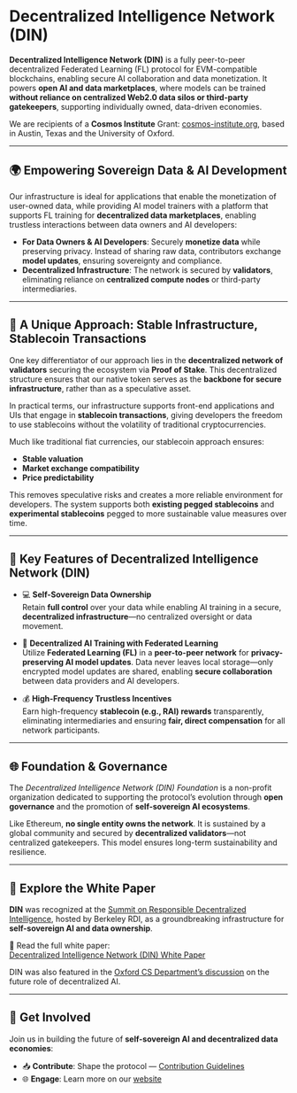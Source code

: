 # Decentralized Intelligence Network (DIN)

**Decentralized Intelligence Network (DIN)** is a fully peer-to-peer decentralized Federated Learning (FL) protocol for EVM-compatible blockchains, enabling secure AI collaboration and data monetization. It powers **open AI and data marketplaces**, where models can be trained **without reliance on centralized Web2.0 data silos or third-party gatekeepers**, supporting individually owned, data-driven economies.

We are recipients of a **Cosmos Institute** Grant: [cosmos-institute.org](https://cosmos-institute.org/), based in Austin, Texas and the University of Oxford.

---

## 🌍 Empowering Sovereign Data & AI Development

Our infrastructure is ideal for applications that enable the monetization of user-owned data, while providing AI model trainers with a platform that supports FL training for **decentralized data marketplaces**, enabling trustless interactions between data owners and AI developers:

- **For Data Owners & AI Developers**: Securely **monetize data** while preserving privacy. Instead of sharing raw data, contributors exchange **model updates**, ensuring sovereignty and compliance.
- **Decentralized Infrastructure**: The network is secured by **validators**, eliminating reliance on **centralized compute nodes** or third-party intermediaries.

---

## 🔑 A Unique Approach: Stable Infrastructure, Stablecoin Transactions

One key differentiator of our approach lies in the **decentralized network of validators** securing the ecosystem via **Proof of Stake**. This decentralized structure ensures that our native token serves as the **backbone for secure infrastructure**, rather than as a speculative asset.

In practical terms, our infrastructure supports front-end applications and UIs that engage in **stablecoin transactions**, giving developers the freedom to use stablecoins without the volatility of traditional cryptocurrencies.

Much like traditional fiat currencies, our stablecoin approach ensures:

- **Stable valuation**
- **Market exchange compatibility**
- **Price predictability**

This removes speculative risks and creates a more reliable environment for developers. The system supports both **existing pegged stablecoins** and **experimental stablecoins** pegged to more sustainable value measures over time.

---

## 🔐 Key Features of Decentralized Intelligence Network (DIN)

- 💻 **Self-Sovereign Data Ownership**  
  Retain **full control** over your data while enabling AI training in a secure, **decentralized infrastructure**—no centralized oversight or data movement.

- 🤖 **Decentralized AI Training with Federated Learning**  
  Utilize **Federated Learning (FL)** in a **peer-to-peer network** for **privacy-preserving AI model updates**. Data never leaves local storage—only encrypted model updates are shared, enabling **secure collaboration** between data providers and AI developers.

- 💰 **High-Frequency Trustless Incentives**  
  Earn high-frequency **stablecoin (e.g., RAI) rewards** transparently, eliminating intermediaries and ensuring **fair, direct compensation** for all network participants.

---

## 🌐 Foundation & Governance

The *Decentralized Intelligence Network (DIN) Foundation* is a non-profit organization dedicated to supporting the protocol’s evolution through **open governance** and the promotion of **self-sovereign AI ecosystems**.

Like Ethereum, **no single entity owns the network**. It is sustained by a global community and secured by **decentralized validators**—not centralized gatekeepers. This model ensures long-term sustainability and resilience.

---

## 📄 Explore the White Paper

**DIN** was recognized at the [Summit on Responsible Decentralized Intelligence](https://rdi.berkeley.edu/events/decentralizationaisummit24), hosted by Berkeley RDI, as a groundbreaking infrastructure for **self-sovereign AI and data ownership**.

📘 Read the full white paper:  
[Decentralized Intelligence Network (DIN) White Paper](https://github.com/decentralizedintelligencenetwork/White-Paper/blob/main/Decentralized%20Intelligence%20Network%20(DIN).pdf)

DIN was also featured in the [Oxford CS Department’s discussion](https://www.linkedin.com/feed/update/urn:li:activity:7229826012803395584/) on the future role of decentralized AI.

---

## 🤝 Get Involved

Join us in building the future of **self-sovereign AI and decentralized data economies**:

- 📥 **Contribute**: Shape the protocol — [Contribution Guidelines](https://github.com/decentralizedintelligencenetwork/DIN-Protocol-Proposals-DPP)
- 🌐 **Engage**: Learn more on our [website](https://decentralizedintelligencenetwork.git)
